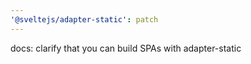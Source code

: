 ```yaml
---
'@sveltejs/adapter-static': patch
---
```


docs: clarify that you can build SPAs with adapter-static
